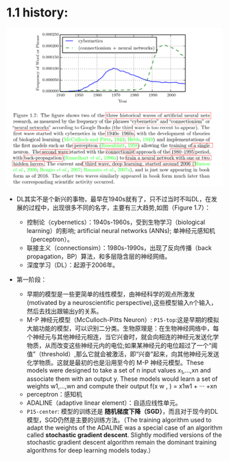 # 1.1 history:

![结构图](https://raw.githubusercontent.com/JDwangmo/deepLearningBook/master/image/Figure-1.7.png  )

- DL其实不是个新兴的事物，最早在1940s就有了，只不过当时不叫DL，在发展的过程中，出现很多不同的名字，主要有三大趋势,如图（Figure 1.7）：
    - 控制论（cybernetics）：1940s-1960s，受到生物学习（biological learning）的影响; artificial neural networks (ANNs); 单神经元感知机（perceptron）。
    - 联接主义（connectionsim）：1980s-1990s，出现了反向传播（back propagation，BP）算法，和多层隐含层的神经网络。
    - 深度学习（DL）：起源于2006年。

- 第一阶段：
    - 早期的模型是一些更简单的线性模型，由神经科学的观点所激发(motivated by a neuroscientific perspective),这些模型输入n个输入，然后去找出跟输出y的关系。
    - M-P 神经元模型（McCulloch-Pitts Neuron）: `P15-top`:这是早期的模拟大脑功能的模型，可以识别二分类。生物原理是：在生物神经网络中，每个神经元与其他神经元相连，当它兴奋时，就会向相连的神经元发送化学物质，从而改变这些神经元内的电位;如果某神经元的电位超过了一个“阈值”（threshold）,那么它就会被激活，即“兴奋”起来，向其他神经元发送化学物质。这就是最初的也是沿用至今的 M-P 神经元模型。These models were designed to take a set of n input values $x_1$,...,xn and associate them with an output y. These models would learn a set of weights w1,...,wn and compute their output f(x w , ) = x1w1 + ··· +xn
    - perceptron：感知机
    - ADALINE（adaptive linear element）：自适应线性单元。
    - `P15-center`: 模型的训练还是 **随机梯度下降（SGD）**，而且对于现今的DL模型，SGD仍然是主要的训练方法。（The training algorithm used to adapt the weights of the ADALINE was a special case of an algorithm called **stochastic gradient descent**. Slightly modified versions of the stochastic gradient descent algorithm remain the dominant training algorithms for deep learning models today.） 
